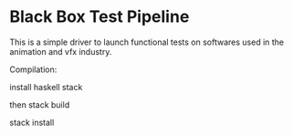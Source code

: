 Black Box Test Pipeline
=======================

This is a simple driver to launch functional tests on softwares used in the animation and vfx industry.

Compilation:

install haskell stack

then stack build

stack install


